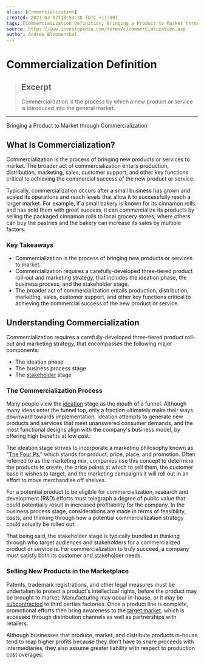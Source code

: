 ```yaml
---
alias: [Commercialization]
created: 2021-03-02T18:53:38 (UTC +11:00)
tags: [Commercialization Definition, Bringing a Product to Market through Commercialization]
source: https://www.investopedia.com/terms/c/commercialization.asp
author: Andrew Bloomenthal
---
```


# Commercialization Definition

> ## Excerpt
> Commercialization is the process by which a new product or service is introduced into the general market.

---

Bringing a Product to Market through Commercialization
## What Is Commercialization?

Commercialization is the process of bringing new products or services to market. The broader act of commercialization entails production, distribution, marketing, sales, customer support, and other key functions critical to achieving the commercial success of the new product or service.

Typically, commercialization occurs after a small business has grown and scaled its operations and reach levels that allow it to successfully reach a larger market. For example, if a small bakery is known for its cinnamon rolls and has sold them with great success, it can commercialize its products by selling the packaged cinnamon rolls to local grocery stores, where others can buy the pastries and the bakery can increase its sales by multiple factors.

### Key Takeaways

-   Commercialization is the process of bringing new products or services to market.
-   Commercialization requires a carefully-developed three-tiered product roll-out and marketing strategy, that includes the ideation phase, the business process, and the stakeholder stage.
-   The broader act of commercialization entails production, distribution, marketing, sales, customer support, and other key functions critical to achieving the commercial success of the new product or service.

## Understanding Commercialization

Commercialization requires a carefully-developed three-tiered product roll-out and marketing strategy, that encompasses the following major components:

-   The ideation phase
-   The business process stage
-   The [stakeholder](https://www.investopedia.com/terms/s/stakeholder.asp) stage

### The Commercialization Process

Many people view the [ideation](https://www.investopedia.com/terms/i/ideation.asp) stage as the mouth of a funnel. Although many ideas enter the funnel top, only a fraction ultimately make their ways downward towards implementation. Ideation attempts to generate new products and services that meet unanswered consumer demands, and the most functional designs align with the company's business model, by offering high benefits at low cost.

The ideation stage strives to incorporate a marketing philosophy known as "[The Four Ps](https://www.investopedia.com/terms/f/four-ps.asp)," which stands for product, price, place, and promotion. Often referred to as the marketing mix, companies use this concept to determine the products to create, the price points at which to sell them, the customer base it wishes to target, and the marketing campaigns it will roll out in an effort to move merchandise off shelves.

For a potential product to be eligible for commercialization, research and development (R&D) efforts must telegraph a degree of public value that could potentially result in increased profitability for the company. In the business process stage, considerations are made in terms of feasibility, costs, and thinking through how a potential commercialization strategy could actually be rolled out.

That being said, the stakeholder stage is typically bundled in thinking through who target audiences and stakeholders for a commercialized product or service is. For commercialization to truly succeed, a company must satisfy both its customer and stakeholder needs.

### Selling New Products in the Marketplace

Patents, trademark registrations, and other legal measures must be undertaken to protect a product's intellectual rights, before the product may be brought to market. Manufacturing may occur in-house, or it may be [subcontracted](https://www.investopedia.com/terms/s/subcontracting.asp) to third parties factories. Once a product line is complete, promotional efforts then bring awareness to the [target market](https://www.investopedia.com/terms/t/target-market.asp), which is accessed through distribution channels as well as partnerships with retailers.

Although businesses that produce, market, and distribute products in-house tend to reap higher profits because they don't have to share proceeds with intermediaries, they also assume greater liability with respect to production cost overages.
